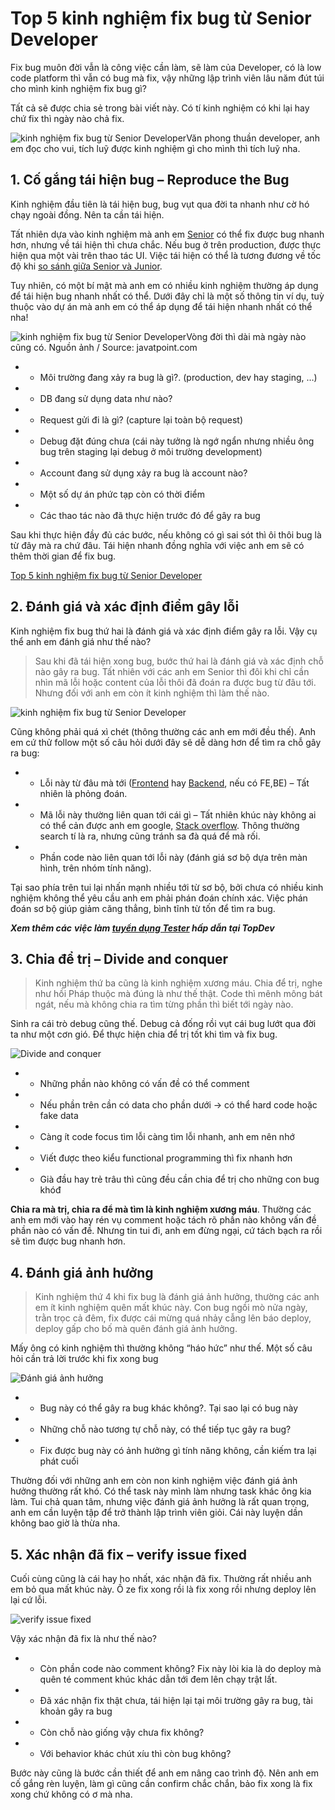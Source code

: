 # Top 5 kinh nghiệm fix bug từ Senior Developer

Fix bug muôn đời vẫn là công việc cần làm, sẽ làm của Developer, có là low code platform thì vẫn có bug mà fix, vậy những lập trình viên lâu năm đút túi cho mình kinh nghiệm fix bug gì?



Tất cả sẽ được chia sẻ trong bài viết này. Có tí kinh nghiệm có khi lại hay chứ fix thì ngày nào chả fix.



![kinh nghiệm fix bug từ Senior Developer](https://topdev.vn/blog/wp-content/uploads/2023/11/kinh-nghiem-fix-bug-tu-seniordeveloper.jpg)Văn phong thuần developer, anh em đọc cho vui, tích luỹ được kinh nghiệm gì cho mình thì tích luỹ nha.





## 1. Cố gắng tái hiện bug – Reproduce the Bug



Kinh nghiệm đầu tiên là tái hiện bug, bug vụt qua đời ta nhanh như cờ hó chạy ngoài đồng. Nên ta cần tái hiện.



Tất nhiên dựa vào kinh nghiệm mà anh em [Senior](https://topdev.vn/blog/senior-developer-la-gi/) có thể fix được bug nhanh hơn, nhưng về tái hiện thì chưa chắc. Nếu bug ở trên production, được thực hiện qua một vài trên thao tác UI. Việc tái hiện có thể là tương đương về tốc độ khi [so sánh giữa Senior và Junior](https://topdev.vn/blog/senior-junior-java-dev-dieu-gi-lam-nen-su-khac-biet/).



Tuy nhiên, có một bí mật mà anh em có nhiều kinh nghiệm thường áp dụng để tái hiện bug nhanh nhất có thể. Dưới đây chỉ là một số thông tin ví dụ, tuỳ thuộc vào dự án mà anh em có thể áp dụng để tái hiện nhanh nhất có thể nha!



![kinh nghiệm fix bug từ Senior Developer](https://topdev.vn/blog/wp-content/uploads/2023/11/kinh-nghiem-fix-bug-tu-senior-developer-5.png)Vòng đời thì dài mà ngày nào cũng có. Nguồn ảnh / Source: javatpoint.com



- - Môi trường đang xảy ra bug là gì?. (production, dev hay staging, …)

- - DB đang sử dụng data như nào?

- - Request gửi đi là gì? (capture lại toàn bộ request)

- - Debug đặt đúng chưa (cái này tưởng là ngớ ngẩn nhưng nhiều ông bug trên staging lại debug ở môi trường development)

- - Account đang sử dụng xảy ra bug là account nào?

- - Một số dự án phức tạp còn có thời điểm

- - Các thao tác nào đã thực hiện trước đó để gây ra bug



Sau khi thực hiện đầy đủ các bước, nếu không có gì sai sót thì ôi thôi bug là từ đây mà ra chứ đâu. Tái hiện nhanh đồng nghĩa với việc anh em sẽ có thêm thời gian để fix bug.



[ Top 5 kinh nghiệm fix bug từ Senior Developer](https://topdev.vn/blog/kinh-nghiem-fix-bug-tu-senior-developer/)



## 2. Đánh giá và xác định điểm gây lỗi



Kinh nghiệm fix bug thứ hai là đánh giá và xác định điểm gây ra lỗi. Vậy cụ thể anh em đánh giá như thế nào?



> Sau khi đã tái hiện xong bug, bước thứ hai là đánh giá và xác định chỗ nào gây ra bug. Tất nhiên với các anh em Senior thì đôi khi chỉ cần nhìn mã lỗi hoặc content của lỗi thôi đã đoán ra được bug từ đâu tới. Nhưng đối với anh em còn ít kinh nghiệm thì làm thế nào.



![kinh nghiệm fix bug từ Senior Developer](https://topdev.vn/blog/wp-content/uploads/2023/11/kinh-nghiem-fix-bug-tu-senior-developer-4.jpg)



Cũng không phải quá xì chét (thông thường các anh em mới đều thế). Anh em cứ thử follow một số câu hỏi dưới đây sẽ dễ dàng hơn để tìm ra chỗ gây ra bug:



- - Lỗi này từ đâu mà tới ([Frontend](https://topdev.vn/it-jobs/front-end-kt209) hay [Backend](https://topdev.vn/it-jobs/back-end-kt210), nếu có FE,BE) – Tất nhiên là phỏng đoán.

- - Mã lỗi này thường liên quan tới cái gì – Tất nhiên khúc này không ai có thể cản được anh em google, [Stack overflow](https://topdev.vn/blog/stack-overflow-la-gi-vi-sao-de-quy-lai-de-gay-tran-stack/). Thông thường search tí là ra, nhưng cũng tránh sa đà quá để mà rối.

- - Phần code nào liên quan tới lỗi này (đánh giá sơ bộ dựa trên màn hình, trên nhóm tính năng).



Tại sao phía trên tui lại nhấn mạnh nhiều tới từ sơ bộ, bởi chưa có nhiều kinh nghiệm không thể yêu cầu anh em phải phán đoán chính xác. Việc phán đoán sơ bộ giúp giảm căng thẳng, bình tĩnh từ tốn để tìm ra bug.

***Xem thêm các** **việc làm [tuyển dụng Tester](https://topdev.vn/viec-lam-it/tester-kt78) hấp dẫn tại TopDev***



## 3. Chia để trị – Divide and conquer



> Kinh nghiệm thứ ba cũng là kinh nghiệm xương máu. Chia để trị, nghe như hồi Pháp thuộc mà đúng là như thế thật. Code thì mênh mông bát ngát, nếu mà không chia ra tìm từng phần thì biết tới ngày nào.



Sinh ra cái trò debug cũng thế. Debug cả đống rồi vụt cái bug lướt qua đời ta như một cơn gió. Để thực hiện chia để trị tốt khi tìm và fix bug.



![Divide and conquer](https://topdev.vn/blog/wp-content/uploads/2023/11/kinh-nghiem-fix-bug-tu-senior-developer-3.jpg)



- - Những phần nào không có vấn đề có thể comment

- - Nếu phần trên cần có data cho phần dưới -> có thể hard code hoặc fake data

- - Càng ít code focus tìm lỗi càng tìm lỗi nhanh, anh em nên nhớ

- - Viết được theo kiểu functional programming thì fix nhanh hơn

- - Già đầu hay trẻ trâu thì cũng đều cần chia để trị cho những con bug khóđ

**Chia ra mà trị, chia ra để mà tìm là kinh nghiệm xương máu**. Thường các anh em mới vào hay rén vụ comment hoặc tách rõ phần nào không vấn đề phần nào có vấn đề. Nhưng tin tui đi, anh em đừng ngại, cứ tách bạch ra rồi sẽ tìm được bug nhanh hơn.



## 4. Đánh giá ảnh hưởng



> Kinh nghiệm thứ 4 khi fix bug là đánh giá ảnh hưởng, thường các anh em ít kinh nghiệm quên mất khúc này. Con bug ngồi mò nửa ngày, trằn trọc cả đêm, fix được cái mừng quá nhảy cẫng lên báo deploy, deploy gấp cho bố mà quên đánh giá ảnh hưởng.



Mấy ông có kinh nghiệm thì thường không “háo hức” như thế. Một số câu hỏi cần trả lời trước khi fix xong bug



![Đánh giá ảnh hưởng](https://topdev.vn/blog/wp-content/uploads/2023/11/kinh-nghiem-fix-bug-tu-senior-developer-1.png)



- - Bug này có thể gây ra bug khác không?. Tại sao lại có bug này

- - Những chỗ nào tương tự chỗ này, có thể tiếp tục gây ra bug?

- - Fix được bug này có ảnh hưởng gì tính năng không, cần kiếm tra lại phát cuối



Thường đối với những anh em còn non kinh nghiệm việc đánh giá ảnh hưởng thường rất khó. Có thể task này mình làm nhưng task khác ông kia làm. Tui chả quan tâm, nhưng việc đánh giá ảnh hưởng là rất quan trọng, anh em cần luyện tập để trở thành lập trình viên giỏi. Cái này luyện dần không bao giờ là thừa nha.



## 5. Xác nhận đã fix – verify issue fixed

Cuối cùng cũng là cái hay ho nhất, xác nhận đã fix. Thường rất nhiều anh em bỏ qua mất khúc này. Ồ ze fix xong rồi là fix xong rồi nhưng deploy lên lại cứ lỗi.



![verify issue fixed](https://topdev.vn/blog/wp-content/uploads/2023/11/kinh-nghiem-fix-bug-tu-senior-developer-2.jpg)



Vậy xác nhận đã fix là như thế nào?

- - Còn phần code nào comment không? Fix này lòi kia là do deploy mà quên té comment khúc khác dẫn tới đem lên chạy trật lất.

- - Đã xác nhận fix thật chưa, tái hiện lại tại môi trường gây ra bug, tài khoản gây ra bug

- - Còn chỗ nào giống vậy chưa fix không?

- - Với behavior khác chút xíu thì còn bug không?

Bước này cũng là bước cần thiết để anh em nâng cao trình độ. Nên anh em cố gắng rèn luyện, làm gì cũng cần confirm chắc chắn, bảo fix xong là fix xong chứ không có ơ mà nha.
